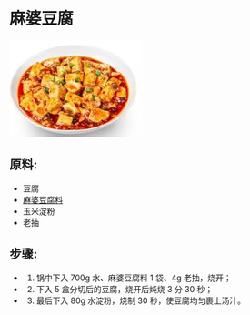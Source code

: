 # 麻婆豆腐

![麻婆豆腐](../images/麻婆豆腐.jpg)

## 原料:
- 豆腐
- [麻婆豆腐料](/配料/麻婆豆腐料.md)
- 玉米淀粉
- 老抽

## 步骤:
- 1. 锅中下入 700g 水、麻婆豆腐料 1 袋、4g 老抽，烧开；
- 2. 下入 5 盒分切后的豆腐，烧开后炖烧 3 分 30 秒；
- 3. 最后下入 80g 水淀粉，烧制 30 秒，使豆腐均匀裹上汤汁。